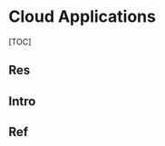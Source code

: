 # Cloud Applications

[TOC]



## Res



## Intro



## Ref
[定义云原生应用]:https://jimmysong.io/kubernetes-handbook/cloud-native/define-cloud-native-app.html

